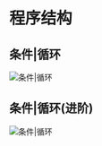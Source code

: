 # 程序结构
## 条件|循环
![条件|循环](https://raw.githubusercontent.com/woaielf/woaielf.github.io/master/_posts/media/15233609547427/7.png)

## 条件|循环(进阶)
![条件|循环](https://raw.githubusercontent.com/woaielf/woaielf.github.io/master/_posts/media/15233609547427/8.png)
